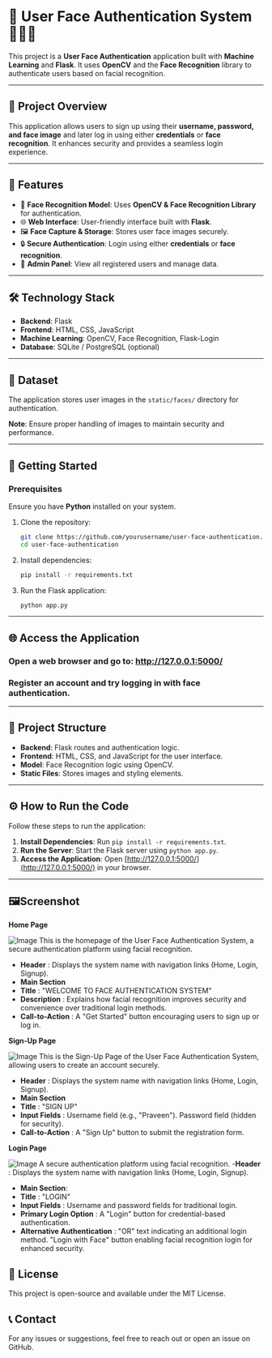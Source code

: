 #  🔐  User Face Authentication System 🧑‍💻📸

This project is a **User Face Authentication** application built with **Machine Learning** and **Flask**. It uses **OpenCV** and the **Face Recognition** library to authenticate users based on facial recognition.

---

## 🌟 Project Overview
This application allows users to sign up using their **username, password, and face image** and later log in using either **credentials** or **face recognition**. It enhances security and provides a seamless login experience.

---

## 🎯 Features
- 🤖 **Face Recognition Model**: Uses **OpenCV & Face Recognition Library** for authentication.
- 🌐 **Web Interface**: User-friendly interface built with **Flask**.
- 🖼 **Face Capture & Storage**: Stores user face images securely.
- 🔒 **Secure Authentication**: Login using either **credentials** or **face recognition**.
- 🏥 **Admin Panel**: View all registered users and manage data.

---

## 🛠 Technology Stack
- **Backend**: Flask
- **Frontend**: HTML, CSS, JavaScript
- **Machine Learning**: OpenCV, Face Recognition, Flask-Login
- **Database**: SQLite / PostgreSQL (optional)

---

## 📂 Dataset
The application stores user images in the `static/faces/` directory for authentication.

**Note**: Ensure proper handling of images to maintain security and performance.

---

## 🚀 Getting Started

### Prerequisites
Ensure you have **Python** installed on your system.

1. Clone the repository:
   ```bash
   git clone https://github.com/yourusername/user-face-authentication.git
   cd user-face-authentication
   ```

2. Install dependencies:
   ```bash
   pip install -r requirements.txt
   ```

3. Run the Flask application:
   ```bash
   python app.py
   ```

---

## 🌐 Access the Application
### Open a web browser and go to: http://127.0.0.1:5000/
### Register an account and try logging in with face authentication.

---

## 🧩 Project Structure
- **Backend**: Flask routes and authentication logic.
- **Frontend**: HTML, CSS, and JavaScript for the user interface.
- **Model**: Face Recognition logic using OpenCV.
- **Static Files**: Stores images and styling elements.

---

## ⚙️ How to Run the Code
Follow these steps to run the application:

1. **Install Dependencies**: Run `pip install -r requirements.txt`.
2. **Run the Server**: Start the Flask server using `python app.py`.
3. **Access the Application**: Open [http://127.0.0.1:5000/](http://127.0.0.1:5000/) in your browser.

---
##  🖼️Screenshot

**Home Page**

![Image](https://github.com/user-attachments/assets/1f76869e-af89-47c7-a141-27b8b54c39ed)
This is the homepage of the User Face Authentication System, a secure authentication platform using facial recognition.
- **Header** : Displays the system name with navigation links (Home, Login, Signup).
- **Main Section**
- **Title** : "WELCOME TO FACE AUTHENTICATION SYSTEM"
- **Description** : Explains how facial recognition improves security and convenience over traditional login methods.
- **Call-to-Action** : A "Get Started" button encouraging users to sign up or log in.

**Sign-Up Page**

![Image](https://github.com/user-attachments/assets/b1ffd2a8-3cda-454a-af56-ffab4259708c)
This is the Sign-Up Page of the User Face Authentication System, allowing users to create an account securely.
- **Header** :
Displays the system name with navigation links (Home, Login, Signup).
- **Main Section**
- **Title** : "SIGN UP"
- **Input Fields** :
Username field (e.g., "Praveen").
Password field (hidden for security).
- **Call-to-Action** :
A "Sign Up" button to submit the registration form.

**Login Page**

![Image](https://github.com/user-attachments/assets/c802de16-81ab-4b1f-8eef-cca37ad06e86) 
A secure authentication platform using facial recognition.
-**Header** :
Displays the system name with navigation links (Home, Login, Signup).
- **Main Section**:
- **Title** : "LOGIN"
- **Input Fields** : Username and password fields for traditional login.
- **Primary Login Option** : A "Login" button for credential-based authentication.
- **Alternative Authentication** :
"OR" text indicating an additional login method.
"Login with Face" button enabling facial recognition login for enhanced security.

## 📜 License
This project is open-source and available under the MIT License.

## 📞 Contact
For any issues or suggestions, feel free to reach out or open an issue on GitHub.

